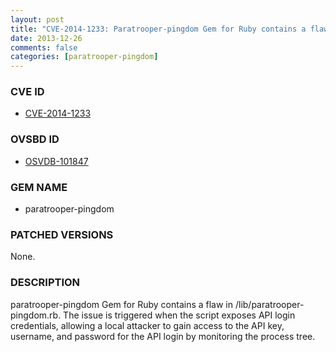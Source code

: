 ```yaml
---
layout: post
title: "CVE-2014-1233: Paratrooper-pingdom Gem for Ruby contains a flaw"
date: 2013-12-26
comments: false
categories: [paratrooper-pingdom]
---
```



### CVE ID

* [CVE-2014-1233](http://www.osvdb.org/show/osvdb/101847)



### OVSBD ID

* [OSVDB-101847](http://www.osvdb.org/show/osvdb/101847)


### GEM NAME

* paratrooper-pingdom


### PATCHED VERSIONS

None.

### DESCRIPTION

paratrooper-pingdom Gem for Ruby contains a flaw in /lib/paratrooper-pingdom.rb. The issue is triggered when the script exposes API login credentials, allowing a local attacker to gain access to the API key, username, and password for the API login by monitoring the process tree.
